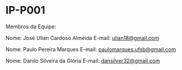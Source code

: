 # IP-P001

Membros da Equipe:

Nome: José Ulian Cardoso Almeida
E-mail: ulian18@gmail.com

Nome: Paulo Pereira Marques
E-mail: paulomarques.ufsb@gmail.com

Nome: Danilo Silveira da Glória
E-mail: dansilver32@gmail.com
